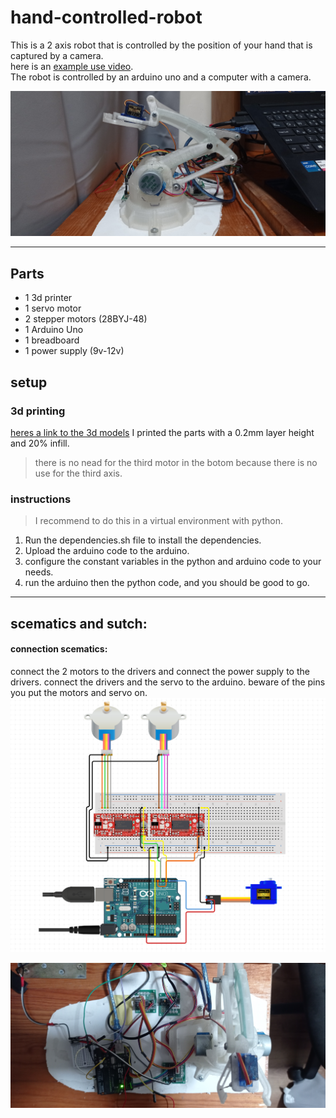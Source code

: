 # hand-controlled-robot

This is a 2 axis robot that is controlled by the position of your hand that is captured by a camera.  
here is an 
[example use video](https://youtu.be/Lk0FQm9ZR9w).  
The robot is controlled by an arduino uno and a computer with a camera.  
  
![Image of the robot](/media/side%20view.jpg)
  
---
  
## Parts

- 1 3d printer
- 1 servo motor
- 2 stepper motors (28BYJ-48)
- 1 Arduino Uno
- 1 breadboard
- 1 power supply (9v-12v)
  
## setup
  
### 3d printing
  
[heres a link to the 3d models](https://www.thingiverse.com/thing:2838859)
I printed the parts with a 0.2mm layer height and 20% infill.  
>there is no nead for the third motor in the botom because there is no use for the third axis.
  
### instructions

> I recommend to do this in a virtual environment with python.
1. Run the dependencies.sh file to install the dependencies.
2. Upload the arduino code to the arduino.
3. configure the constant variables in the python and arduino code to your needs.
4. run the arduino then the python code, and you should be good to go.
  
---
## scematics and sutch:
#### connection scematics:
connect the 2 motors to the drivers and connect the power supply to the drivers.
connect the drivers and the servo to the arduino.
beware of the pins you put the motors and servo on.  
![Image of circuit](/media/circuit.png)
  
![Image of robot up](/media/up%20view.jpg)
